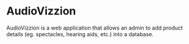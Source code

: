 # AudioVizzion
AudioVizzion is a web application that allows an admin to add product details (eg. spectacles, hearing aids, etc.) into a database.
